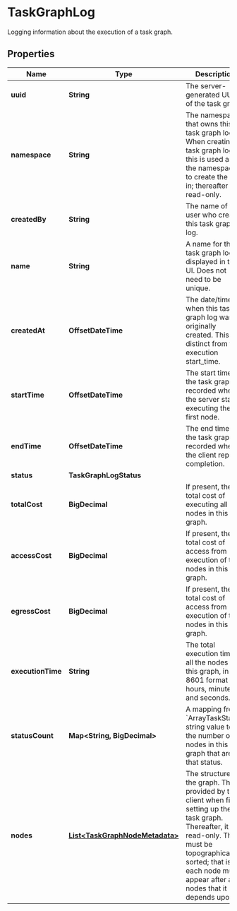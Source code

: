 

# TaskGraphLog

Logging information about the execution of a task graph.

## Properties

| Name | Type | Description | Notes |
|------------ | ------------- | ------------- | -------------|
|**uuid** | **String** | The server-generated UUID of the task graph. |  [optional] [readonly] |
|**namespace** | **String** | The namespace that owns this task graph log. When creating a task graph log, this is used as the namespace to create the log in; thereafter it is read-only.  |  [optional] |
|**createdBy** | **String** | The name of the user who created this task graph log. |  [optional] [readonly] |
|**name** | **String** | A name for this task graph log, displayed in the UI. Does not need to be unique.  |  [optional] |
|**createdAt** | **OffsetDateTime** | The date/time when this task graph log was originally created. This is distinct from the execution start_time.  |  [optional] [readonly] |
|**startTime** | **OffsetDateTime** | The start time of the task graph, recorded when the server starts executing the first node.  |  [optional] [readonly] |
|**endTime** | **OffsetDateTime** | The end time of the task graph, recorded when the client reports completion.  |  [optional] [readonly] |
|**status** | **TaskGraphLogStatus** |  |  [optional] |
|**totalCost** | **BigDecimal** | If present, the total cost of executing all nodes in this task graph.  |  [optional] |
|**accessCost** | **BigDecimal** | If present, the total cost of access from execution of the nodes in this task graph.  |  [optional] |
|**egressCost** | **BigDecimal** | If present, the total cost of access from execution of the nodes in this task graph.  |  [optional] |
|**executionTime** | **String** | The total execution time of all the nodes in this graph, in ISO 8601 format with hours, minutes, and seconds.  |  [optional] |
|**statusCount** | **Map&lt;String, BigDecimal&gt;** | A mapping from &#x60;ArrayTaskStatus&#x60; string value to the number of nodes in this graph that are in that status.  |  [optional] |
|**nodes** | [**List&lt;TaskGraphNodeMetadata&gt;**](TaskGraphNodeMetadata.md) | The structure of the graph. This is provided by the client when first setting up the task graph. Thereafter, it is read-only. This must be topographically sorted; that is, each node must appear after all nodes that it depends upon.  |  [optional] |



